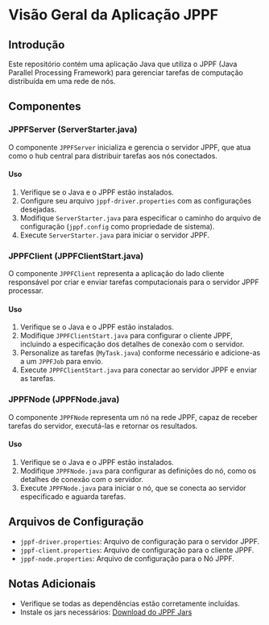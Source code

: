 # Visão Geral da Aplicação JPPF

## Introdução
Este repositório contém uma aplicação Java que utiliza o JPPF (Java Parallel Processing Framework) para gerenciar tarefas de computação distribuída em uma rede de nós.

## Componentes

### JPPFServer (ServerStarter.java)
O componente `JPPFServer` inicializa e gerencia o servidor JPPF, que atua como o hub central para distribuir tarefas aos nós conectados.

#### Uso
1. Verifique se o Java e o JPPF estão instalados.
2. Configure seu arquivo `jppf-driver.properties` com as configurações desejadas.
3. Modifique `ServerStarter.java` para especificar o caminho do arquivo de configuração (`jppf.config` como propriedade de sistema).
4. Execute `ServerStarter.java` para iniciar o servidor JPPF.

### JPPFClient (JPPFClientStart.java)
O componente `JPPFClient` representa a aplicação do lado cliente responsável por criar e enviar tarefas computacionais para o servidor JPPF processar.

#### Uso
1. Verifique se o Java e o JPPF estão instalados.
2. Modifique `JPPFClientStart.java` para configurar o cliente JPPF, incluindo a especificação dos detalhes de conexão com o servidor.
3. Personalize as tarefas (`MyTask.java`) conforme necessário e adicione-as a um `JPPFJob` para envio.
4. Execute `JPPFClientStart.java` para conectar ao servidor JPPF e enviar as tarefas.

### JPPFNode (JPPFNode.java)
O componente `JPPFNode` representa um nó na rede JPPF, capaz de receber tarefas do servidor, executá-las e retornar os resultados.

#### Uso
1. Verifique se o Java e o JPPF estão instalados.
2. Modifique `JPPFNode.java` para configurar as definições do nó, como os detalhes de conexão com o servidor.
3. Execute `JPPFNode.java` para iniciar o nó, que se conecta ao servidor especificado e aguarda tarefas.

## Arquivos de Configuração
- `jppf-driver.properties`: Arquivo de configuração para o servidor JPPF.
- `jppf-client.properties`: Arquivo de configuração para o cliente JPPF.
- `jppf-node.properties`: Arquivo de configuração para o Nó JPPF.

## Notas Adicionais
- Verifique se todas as dependências estão corretamente incluídas.
- Instale os jars necessários: [Download do JPPF Jars](http://www.java2s.com/Code/Jar/j/Downloadjppfcommon334sourcesjar.htm)

